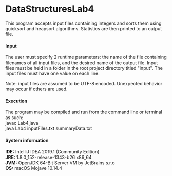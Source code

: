 # DataStructuresLab4
This program accepts input files containing integers and sorts them using quicksort and heapsort algorithms. Statistics are then printed to an output file. 

#### **Input**  
The user must specify 2 runtime parameters: the name of the file containing filenames of all input files, and the desired name of the output file. Input files must be held in a folder in the root project directory titled "input". The input files must have one value on each line. 
 
Note: input files are assumed to be UTF-8 encoded. Unexpected behavior may occur if others are used.


#### **Execution**
The program may be compiled and run from the command line or terminal as such:    
javac Lab4.java  
java Lab4 inputFiles.txt summaryData.txt


#### **System information**
**IDE:** IntelliJ IDEA 2019.1 (Community Edition)  
**JRE:** 1.8.0_152-release-1343-b26 x86_64  
**JVM:** OpenJDK 64-Bit Server VM by JetBrains s.r.o  
**OS:** macOS Mojave 10.14.4
